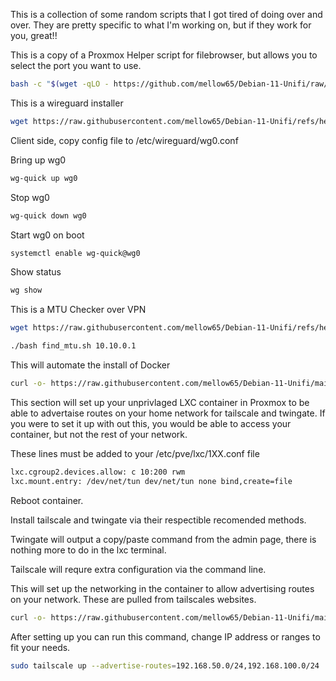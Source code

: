 This is a collection of some random scripts that I got tired of doing over and over.  They are pretty specific to what I'm working on, but if they work for you, great!!

This is a copy of a Proxmox Helper script for filebrowser, but allows you to select the port you want to use. 
```bash
bash -c "$(wget -qLO - https://github.com/mellow65/Debian-11-Unifi/raw/main/filebrowser.sh)"
```

This is a wireguard installer
```bash
wget https://raw.githubusercontent.com/mellow65/Debian-11-Unifi/refs/heads/main/wg-install.sh -O wg-install.sh && bash wg-install.sh
```

Client side, copy config file to /etc/wireguard/wg0.conf


Bring up wg0
```bash
wg-quick up wg0
```

Stop wg0
```bash
wg-quick down wg0
```

Start wg0 on boot
```bash
systemctl enable wg-quick@wg0
```

Show status
```bash
wg show
```


This is a MTU Checker over VPN
```bash
wget https://raw.githubusercontent.com/mellow65/Debian-11-Unifi/refs/heads/main/find_mtu.sh -O find_mtu.sh && bash find_mtu.sh 10.10.0.1
```

```bash
./bash find_mtu.sh 10.10.0.1
```





This will automate the install of Docker
```bash
curl -o- https://raw.githubusercontent.com/mellow65/Debian-11-Unifi/main/deb12-docker.sh | bash
```








This section will set up your unprivlaged LXC container in Proxmox to be able to advertaise routes on your home network for tailscale and twingate.  If you were to set it up with out this, you would be able to access your container, but not the rest of your network.  

These lines must be added to your /etc/pve/lxc/1XX.conf file

```bash
lxc.cgroup2.devices.allow: c 10:200 rwm
lxc.mount.entry: /dev/net/tun dev/net/tun none bind,create=file
```
Reboot container.

Install tailscale and twingate via their respectible recomended methods.

Twingate will output a copy/paste command from the admin page, there is nothing more to do in the lxc terminal.

Tailscale will requre extra configuration via the command line.

This will set up the networking in the container to allow advertising routes on your network.  These are pulled from tailscales websites.
```bash
curl -o- https://raw.githubusercontent.com/mellow65/Debian-11-Unifi/main/prox_lxc_tail_twin.sh | bash
```

After setting up you can run this command, change IP address or ranges to fit your needs.
```bash
sudo tailscale up --advertise-routes=192.168.50.0/24,192.168.100.0/24
```


